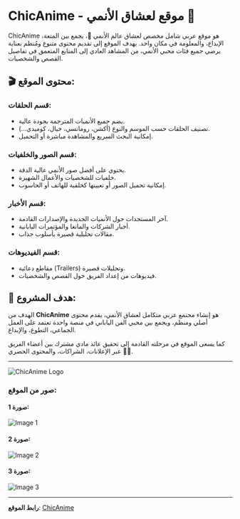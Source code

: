# ChicAnime - موقع لعشاق الأنمي 🎌

ChicAnime هو موقع عربي شامل مخصص لعشاق عالم الأنمي 🎌، يجمع بين المتعة، الإبداع، والمعلومة في مكان واحد. يهدف الموقع إلى تقديم محتوى متنوع ومُنظم بعناية يرضي جميع فئات محبي الأنمي، من المشاهد العادي إلى المتابع المتعمق في تفاصيل القصص والشخصيات.

## 🎬 محتوى الموقع:

### قسم الحلقات:
- يضم جميع الأنميات المترجمة بجودة عالية.
- تصنيف الحلقات حسب الموسم والنوع (أكشن، رومانسي، خيال، كوميدي...).
- إمكانية البحث السريع والمشاهدة مباشرة أو التحميل.

### قسم الصور والخلفيات:
- يحتوي على أفضل صور الأنمي عالية الدقة.
- خلفيات للشخصيات والأعمال الشهيرة.
- إمكانية تحميل الصور أو تعيينها كخلفية للهاتف أو الحاسوب.

### قسم الأخبار:
- آخر المستجدات حول الأنميات الجديدة والإصدارات القادمة.
- أخبار الشركات والمانغا والمؤتمرات اليابانية.
- مقالات تحليلية قصيرة بأسلوب جذاب.

### قسم الفيديوهات:
- مقاطع دعائية (Trailers) وتحليلات قصيرة.
- فيديوهات من إعداد الفريق حول القصص والشخصيات.

## 💫 هدف المشروع:
الهدف من **ChicAnime** هو إنشاء مجتمع عربي متكامل لعشاق الأنمي، يقدم محتوى أصلي ومنظم، ويجمع بين محبي الفن الياباني في منصة واحدة تعتمد على العمل الجماعي، التطوع، والإبداع.

كما يسعى الموقع في مرحلته القادمة إلى تحقيق عائد مادي مشترك بين أعضاء الفريق عبر الإعلانات، الشراكات، والمحتوى الحصري 💼💎.

---

![ChicAnime Logo](path-to-your-logo-image.png)

### صور من الموقع:

#### صورة 1:
![Image 1](path-to-image1.png)

#### صورة 2:
![Image 2](path-to-image2.png)

#### صورة 3:
![Image 3](path-to-image3.png)

---

**رابط الموقع**: [ChicAnime](https://chicanime.netlify.app/)
